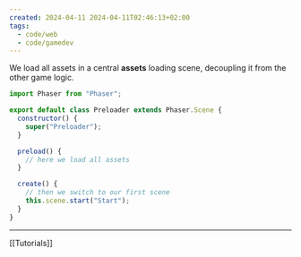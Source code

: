 ```yaml
---
created: 2024-04-11 2024-04-11T02:46:13+02:00
tags:
  - code/web
  - code/gamedev
---
```


We load all assets in a central **assets** loading scene, decoupling it from the other game logic.

```js
import Phaser from "Phaser";

export default class Preloader extends Phaser.Scene {
  constructor() {
    super("Preloader");
  }

  preload() {
    // here we load all assets
  }

  create() {
    // then we switch to our first scene
    this.scene.start("Start");
  }
}
```

---

[[Tutorials]]
